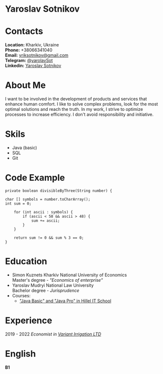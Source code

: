 # **Yaroslav Sotnikov**

# **Contacts**

**Location:** Kharkiv, Ukraine  
**Phone:** +38066341040  
**Email:** yriksotnikov@gmail.com  
**Telegram:** [@yarolavSot](https://t.me/yaroslavSot)  
**Linkedin:** [Yaroslav Sotnikov](www.linkedin.com/in/yaroslav-sotnikov)

# **About Me**
I want to be involved in the development of products and services that enhance human comfort. 
I like to solve complex problems, look for the most optimal solutions and reach the truth.
In my work, I strive to optimize processes to increase efficiency.
I don't avoid responsibility and initiative.

# **Skils** 
* Java (basic)
* SQL
* Git

# **Code Example**

    private boolean divisibleByThree(String number) {

    char [] symbols = number.toCharArray();
    int sum = 0;

        for (int ascii : symbols) {
            if (ascii < 58 && ascii > 48) {
                sum += ascii;
            }
        }

        return sum != 0 && sum % 3 == 0;
    }

# **Education**

* Simon Kuznets Kharkiv National University of Economics  
Master's degree - *"Economics of enterprise"*
* Yaroslav Mudryi National Law University  
Bachelor degree - *Jurisprudence*
* Courses:
    * ["Java Basic" and "Java Pro" in Hillel IT School](https://online.ithillel.ua/courses/java-pro)

# **Experience**
2019 - 2022 *Economist in [Variant Irrigation LTD](https://www.linkedin.com/company/variantgroup/?originalSubdomain=fr)*
# **English**

**B1**

